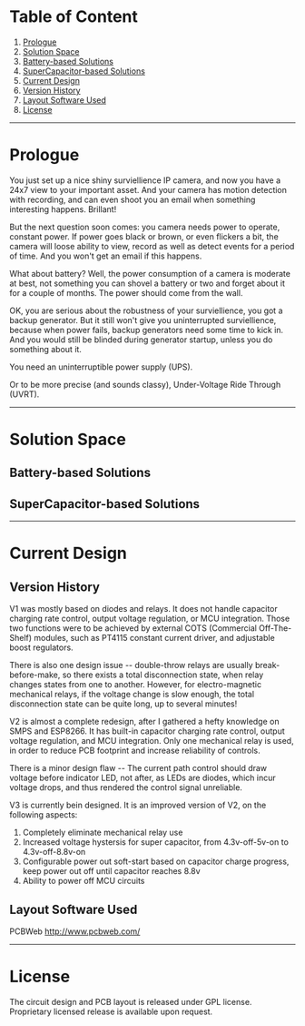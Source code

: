 # Table of Content
1. [Prologue](#prologue)
2. [Solution Space](#solution-space)
  1. [Battery-based Solutions](#battery-based-solutions)
  2. [SuperCapacitor-based Solutions](#supercapacitor-based-solutions)
3. [Current Design](#current-design)
  1. [Version History](#version-history)
  2. [Layout Software Used](#layout-software-used)
4. [License](#license)

---

# Prologue
You just set up a nice shiny surviellience IP camera, and now you have a 24x7 view to your important asset.
And your camera has motion detection with recording, and can even shoot you an email when something interesting happens.
Brillant!

But the next question soon comes: you camera needs power to operate, constant power.
If power goes black or brown, or even flickers a bit, the camera will loose ability to view, record as well as detect events for a period of time.
And you won't get an email if this happens.

What about battery? Well, the power consumption of a camera is moderate at best, not something you can shovel a battery or two and forget about it for a couple of months.
The power should come from the wall.

OK, you are serious about the robustness of your surviellience, you got a backup generator.
But it still won't give you uninterrupted surviellience, because when power fails, backup generators need some time to kick in.
And you would still be blinded during generator startup, unless you do something about it.

You need an uninterruptible power supply (UPS).

Or to be more precise (and sounds classy), Under-Voltage Ride Through (UVRT).

---

# Solution Space
## Battery-based Solutions

## SuperCapacitor-based Solutions

---

# Current Design

## Version History
V1 was mostly based on diodes and relays.
It does not handle capacitor charging rate control, output voltage regulation, or MCU integration.
Those two functions were to be achieved by external COTS (Commercial Off-The-Shelf) modules, such as PT4115 constant current driver, and adjustable boost regulators.

There is also one design issue -- double-throw relays are usually break-before-make, so there exists a total disconnection state, when relay changes states from one to another. However, for electro-magnetic mechanical relays, if the voltage change is slow enough, the total disconnection state can be quite long, up to several minutes!

V2 is almost a complete redesign, after I gathered a hefty knowledge on SMPS and ESP8266.
It has built-in capacitor charging rate control, output voltage regulation, and MCU integration.
Only one mechanical relay is used, in order to reduce PCB footprint and increase reliability of controls.

There is a minor design flaw -- The current path control should draw voltage before indicator LED, not after, as LEDs are diodes, which incur voltage drops, and thus rendered the control signal unreliable.

V3 is currently bein designed.
It is an improved version of V2, on the following aspects:
1. Completely eliminate mechanical relay use
2. Increased voltage hystersis for super capacitor, from 4.3v-off-5v-on to 4.3v-off-8.8v-on
3. Configurable power out soft-start based on capacitor charge progress, keep power out off until capacitor reaches 8.8v
4. Ability to power off MCU circuits

## Layout Software Used
PCBWeb http://www.pcbweb.com/

---

# License
The circuit design and PCB layout is released under GPL license.
Proprietary licensed release is available upon request.

